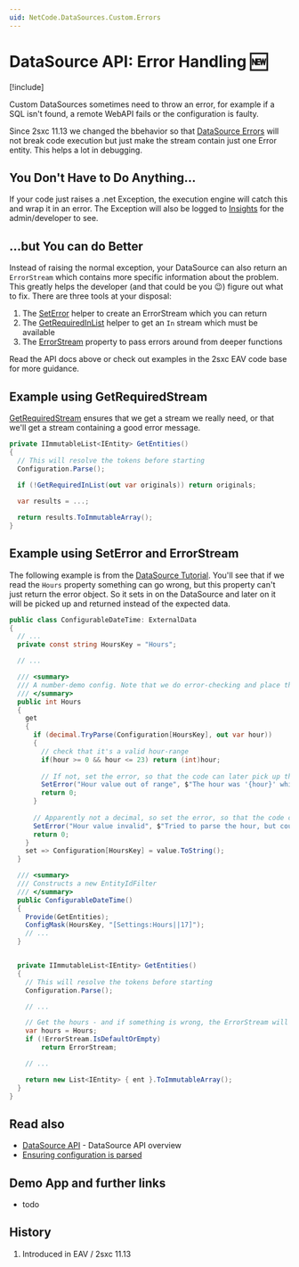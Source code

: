 ```yaml
---
uid: NetCode.DataSources.Custom.Errors
---
```


# DataSource API: Error Handling 🆕

[!include[](~/pages/basics/stack/_shared-float-summary.md)]
<style> .context-box-summary .datasource-custom { visibility: visible; } </style>

Custom DataSources sometimes need to throw an error, for example if a SQL isn't found, a remote WebAPI fails or the configuration is faulty.

Since 2sxc 11.13 we changed the bbehavior so that [DataSource Errors](xref:Basics.Query.Debug.Index) will not break code execution but just make the stream contain just one Error entity. This helps a lot in debugging.

## You Don't Have to Do Anything...

If your code just raises a .net Exception, the execution engine will catch this and wrap it in an error. The Exception will also be logged to [Insights](xref:NetCode.Debug.Insights.Index) for the admin/developer to see.

## ...but You can do Better

Instead of raising the normal exception, your DataSource can also return an `ErrorStream` which contains more specific information about the problem. This greatly helps the developer (and that could be you 😉) figure out what to fix. There are three tools at your disposal:

1. The [SetError](xref:ToSic.Eav.DataSources.DataSource.SetError*) helper to create an ErrorStream which you can return
1. The [GetRequiredInList](xref:ToSic.Eav.DataSources.DataSource.GetRequiredInList*) helper to get an `In` stream which must be available
1. The [ErrorStream](xref:ToSic.Eav.DataSources.DataSource.ErrorStream) property to pass errors around from deeper functions

Read the API docs above or check out examples in the 2sxc EAV code base for more guidance.


## Example using GetRequiredStream

[GetRequiredStream](xref:ToSic.Eav.DataSources.DataSource.GetRequiredInList*) ensures that we get a stream we really need, or that we'll get a stream containing a good error message.


```c#
private IImmutableList<IEntity> GetEntities()
{
  // This will resolve the tokens before starting
  Configuration.Parse();

  if (!GetRequiredInList(out var originals)) return originals;
  
  var results = ...; 

  return results.ToImmutableArray();
}
```


## Example using SetError and ErrorStream

The following example is from the [DataSource Tutorial](xref:NetCode.DataSources.Custom.TutorialBasic.Index).
You'll see that if we read the `Hours` property something can go wrong, but this property can't just return the error object.
So it sets in on the DataSource and later on it will be picked up and returned instead of the expected data.

```c#
public class ConfigurableDateTime: ExternalData
{
  // ...
  private const string HoursKey = "Hours";

  // ...

  /// <summary>
  /// A number-demo config. Note that we do error-checking and place the Error with SetError
  /// </summary>
  public int Hours
  {
    get
    {
      if (decimal.TryParse(Configuration[HoursKey], out var hour))
      {
        // check that it's a valid hour-range
        if(hour >= 0 && hour <= 23) return (int)hour;
        
        // If not, set the error, so that the code can later pick up the error-stream
        SetError("Hour value out of range", $"The hour was '{hour}' which is not valid");
        return 0;
      }
      
      // Apparently not a decimal, so set the error, so that the code can later pick up the error-stream
      SetError("Hour value invalid", $"Tried to parse the hour, but couldn't. Value was '{Configuration[HoursKey]}'");
      return 0;
    }
    set => Configuration[HoursKey] = value.ToString();
  }

  /// <summary>
  /// Constructs a new EntityIdFilter
  /// </summary>
  public ConfigurableDateTime()
  {
    Provide(GetEntities);
    ConfigMask(HoursKey, "[Settings:Hours||17]"); 
    // ...
  }


  private IImmutableList<IEntity> GetEntities()
  {
    // This will resolve the tokens before starting
    Configuration.Parse();

    // ...

    // Get the hours - and if something is wrong, the ErrorStream will be pre-filled
    var hours = Hours;
    if (!ErrorStream.IsDefaultOrEmpty) 
        return ErrorStream;

    // ...

    return new List<IEntity> { ent }.ToImmutableArray();
  }
}

```

## Read also

* [DataSource API](xref:NetCode.DataSources.Custom.Api) - DataSource API overview
* [Ensuring configuration is parsed](xref:NetCode.DataSources.Custom.ConfigurationParse)

## Demo App and further links

* todo

## History

1. Introduced in EAV / 2sxc 11.13
